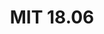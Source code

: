 ---
layout: list
type: tag
title: MIT 18.06
slug: MIT 18.06
category: Linear Algebra
description: >
   MIT 18.06 강의 정리
---